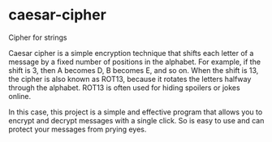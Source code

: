 # caesar-cipher
Cipher for strings

Caesar cipher is a simple encryption technique that shifts each letter of a message by a fixed number of positions in the alphabet. For example, if the shift is 3, then A becomes D, B becomes E, and so on. When the shift is 13, the cipher is also known as ROT13, because it rotates the letters halfway through the alphabet. ROT13 is often used for hiding spoilers or jokes online.

In this case, this project is a simple and effective program that allows you to encrypt and decrypt messages with a single click. So is easy to use and can protect your messages from prying eyes.
